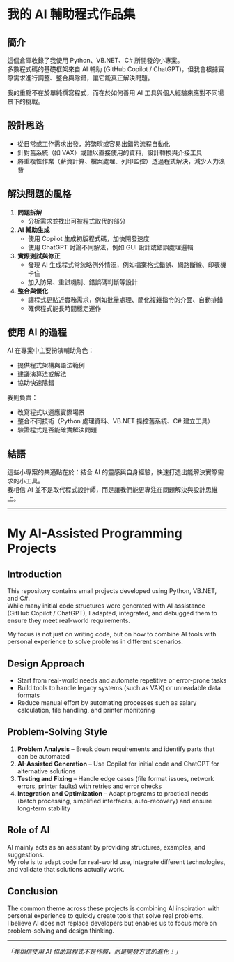 # 我的 AI 輔助程式作品集

## 簡介
這個倉庫收錄了我使用 Python、VB.NET、C# 所開發的小專案。  
多數程式碼的基礎框架來自 AI 輔助 (GitHub Copilot / ChatGPT)，但我會根據實際需求進行調整、整合與除錯，讓它能真正解決問題。  

我的重點不在於單純撰寫程式，而在於如何善用 AI 工具與個人經驗來應對不同場景下的挑戰。  

## 設計思路
- 從日常或工作需求出發，將繁瑣或容易出錯的流程自動化  
- 針對舊系統（如 VAX）或難以直接使用的資料，設計轉換與介接工具  
- 將重複性作業（薪資計算、檔案處理、列印監控）透過程式解決，減少人力浪費  

## 解決問題的風格
1. **問題拆解**  
   - 分析需求並找出可被程式取代的部分  
2. **AI 輔助生成**  
   - 使用 Copilot 生成初版程式碼，加快開發速度  
   - 使用 ChatGPT 討論不同解法，例如 GUI 設計或錯誤處理邏輯  
3. **實際測試與修正**  
   - 發現 AI 生成程式常忽略例外情況，例如檔案格式錯誤、網路斷線、印表機卡住  
   - 加入防呆、重試機制、錯誤碼判斷等設計  
4. **整合與優化**  
   - 讓程式更貼近實務需求，例如批量處理、簡化複雜指令的介面、自動排錯  
   - 確保程式能長時間穩定運作  

## 使用 AI 的過程
AI 在專案中主要扮演輔助角色：  
- 提供程式架構與語法範例  
- 建議演算法或解法  
- 協助快速除錯  

我則負責：  
- 改寫程式以適應實際場景  
- 整合不同技術（Python 處理資料、VB.NET 操控舊系統、C# 建立工具）  
- 驗證程式是否能確實解決問題  

## 結語
這些小專案的共通點在於：結合 AI 的靈感與自身經驗，快速打造出能解決實際需求的小工具。  
我相信 AI 並不是取代程式設計師，而是讓我們能更專注在問題解決與設計思維上。  

---

# My AI-Assisted Programming Projects

## Introduction
This repository contains small projects developed using Python, VB.NET, and C#.  
While many initial code structures were generated with AI assistance (GitHub Copilot / ChatGPT), I adapted, integrated, and debugged them to ensure they meet real-world requirements.  

My focus is not just on writing code, but on how to combine AI tools with personal experience to solve problems in different scenarios.  

## Design Approach
- Start from real-world needs and automate repetitive or error-prone tasks  
- Build tools to handle legacy systems (such as VAX) or unreadable data formats  
- Reduce manual effort by automating processes such as salary calculation, file handling, and printer monitoring  

## Problem-Solving Style
1. **Problem Analysis** – Break down requirements and identify parts that can be automated  
2. **AI-Assisted Generation** – Use Copilot for initial code and ChatGPT for alternative solutions  
3. **Testing and Fixing** – Handle edge cases (file format issues, network errors, printer faults) with retries and error checks  
4. **Integration and Optimization** – Adapt programs to practical needs (batch processing, simplified interfaces, auto-recovery) and ensure long-term stability  

## Role of AI
AI mainly acts as an assistant by providing structures, examples, and suggestions.  
My role is to adapt code for real-world use, integrate different technologies, and validate that solutions actually work.  

## Conclusion
The common theme across these projects is combining AI inspiration with personal experience to quickly create tools that solve real problems.  
I believe AI does not replace developers but enables us to focus more on problem-solving and design thinking.


---

 _「我相信使用 AI 協助寫程式不是作弊，而是開發方式的進化！」_ 
